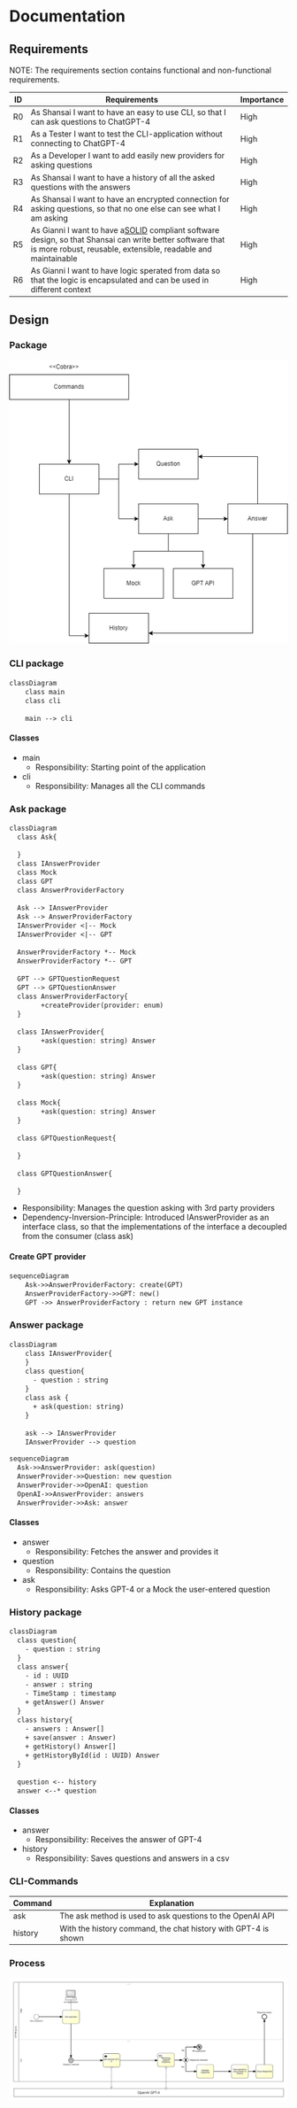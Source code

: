 # Documentation

## Requirements

NOTE: The requirements section contains functional and non-functional requirements.

| ID | Requirements                                                                                                                                                                                                                                                   | Importance |
| -- | -------------------------------------------------------------------------------------------------------------------------------------------------------------------------------------------------------------------------------------------------------------- | ---------- |
| R0 | As Shansai I want to have an easy to use CLI, so that I can ask questions to ChatGPT-4                                                                                                                                                                         | High       |
| R1 | As a Tester I want to test the CLI-application without connecting to ChatGPT-4                                                                                                                                                                                 | High       |
| R2 | As a Developer I want to add easily new providers for asking questions                                                                                                                                                                                         | High       |
| R3 | As Shansai I want to have a history of all the asked questions with the answers                                                                                                                                                                                | High       |
| R4 | As Shansai I want to have an encrypted connection for asking questions, so that no one else can see what I am asking                                                                                                                                           | High       |
| R5 | As Gianni I want to have a[SOLID](https://de.wikipedia.org/wiki/Prinzipien_objektorientierten_Designs#SOLID-Prinzipien) compliant software design, so that Shansai can write better software that is more robust, reusable, extensible, readable and maintainable | High       |
| R6 | As Gianni I want to have logic sperated from data so that the logic is encapsulated and can be used in different context                                                                                                                                       | High       |

## Design

### Package

![GPT-Cli Package diagram](doc/GPT-CLI_Package-diagram.drawio.png)

### CLI package

```mermaid
classDiagram
    class main
    class cli

    main --> cli
```

#### Classes

- main
  - Responsibility: Starting point of the application
- cli
  - Responsibility: Manages all the CLI commands

### Ask package

```mermaid
classDiagram
  class Ask{
  
  }
  class IAnswerProvider
  class Mock
  class GPT
  class AnswerProviderFactory

  Ask --> IAnswerProvider
  Ask --> AnswerProviderFactory
  IAnswerProvider <|-- Mock
  IAnswerProvider <|-- GPT

  AnswerProviderFactory *-- Mock
  AnswerProviderFactory *-- GPT

  GPT --> GPTQuestionRequest
  GPT --> GPTQuestionAnswer
  class AnswerProviderFactory{
        +createProvider(provider: enum)
  }

  class IAnswerProvider{
        +ask(question: string) Answer
  }

  class GPT{
        +ask(question: string) Answer
  }

  class Mock{
        +ask(question: string) Answer
  }

  class GPTQuestionRequest{
  
  }

  class GPTQuestionAnswer{
  
  }
```

- Responsibility: Manages the question asking with 3rd party providers
- Dependency-Inversion-Principle: Introduced IAnswerProvider as an interface class, so that the implementations of the interface a decoupled from the consumer (class ask)

#### Create GPT provider

```mermaid
sequenceDiagram
    Ask->>AnswerProviderFactory: create(GPT)
    AnswerProviderFactory->>GPT: new()
    GPT ->> AnswerProviderFactory : return new GPT instance
```

### Answer package

```mermaid
classDiagram
    class IAnswerProvider{
    }
    class question{
      - question : string
    }
    class ask {
      + ask(question: string)
    }

    ask --> IAnswerProvider
    IAnswerProvider --> question
```

```mermaid
sequenceDiagram
  Ask->>AnswerProvider: ask(question)
  AnswerProvider->>Question: new question
  AnswerProvider->>OpenAI: question
  OpenAI->>AnswerProvider: answers
  AnswerProvider->>Ask: answer
```

#### Classes

- answer
  - Responsibility: Fetches the answer and provides it
- question
  - Responsibility: Contains the question
- ask
  - Responsibility: Asks GPT-4 or a Mock the user-entered question

### History package

```mermaid
classDiagram
  class question{
    - question : string
  }
  class answer{
    - id : UUID
    - answer : string
    - TimeStamp : timestamp
    + getAnswer() Answer
  }
  class history{
    - answers : Answer[]
    + save(answer : Answer)
    + getHistory() Answer[]
    + getHistoryById(id : UUID) Answer
  }

  question <-- history
  answer <--* question
```

#### Classes

- answer
  - Responsibility: Receives the answer of GPT-4
- history
  - Responsibility: Saves questions and answers in a csv

### CLI-Commands

| Command | Explanation |
|---------|--------------|
|ask      | The ask method is used to ask questions to the OpenAI API |
|history|With the history command, the chat history with GPT-4 is shown|

### Process

![Signavio process for GPT-cli](doc/GPT-CLI.svg)
